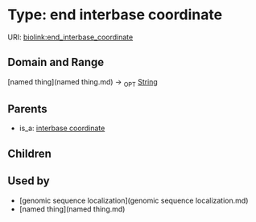 
# Type: end interbase coordinate




URI: [biolink:end_interbase_coordinate](https://w3id.org/biolink/vocab/end_interbase_coordinate)


## Domain and Range

[named thing](named thing.md) ->  <sub>OPT</sub> [String](type/String.md)

## Parents

 *  is_a: [interbase coordinate](interbase_coordinate.md)

## Children


## Used by

 * [genomic sequence localization](genomic sequence localization.md)
 * [named thing](named thing.md)

